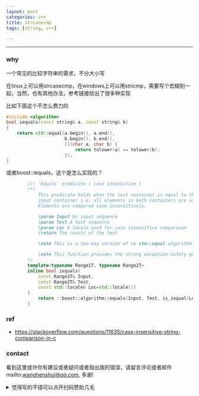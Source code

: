 ```yaml
---
layout: post
categories: c++
title: strcasecmp
tags: [string, c++]

---
```


  

---

### why

一个常见的比较字符串的需求，不分大小写

在linux上可以用strcasecmp，在windows上可以用stricmp，需要写个宏糊到一起，当然，也有其他办法，参考链接给出了很多种实现

比如下面这个不怎么费力的

```c++
#include <algorithm>
bool iequals(const string& a, const string& b)
{
    return std::equal(a.begin(), a.end(),
                      b.begin(), b.end(),
                      [](char a, char b) {
                          return tolower(a) == tolower(b);
                      });
}
```

或者boost::iequals，这个是怎么实现的？

```c++
        //! 'Equals' predicate ( case insensitive )
        /*!
            This predicate holds when the test container is equal to the
            input container i.e. all elements in both containers are same.
            Elements are compared case insensitively.

            \param Input An input sequence
            \param Test A test sequence
            \param Loc A locale used for case insensitive comparison
            \return The result of the test

            \note This is a two-way version of \c std::equal algorithm

            \note This function provides the strong exception-safety guarantee
        */
        template<typename Range1T, typename Range2T>
        inline bool iequals( 
            const Range1T& Input, 
            const Range2T& Test,
            const std::locale& Loc=std::locale())
        {
            return ::boost::algorithm::equals(Input, Test, is_iequal(Loc));
        }

```





### ref

- <https://stackoverflow.com/questions/11635/case-insensitive-string-comparison-in-c>

### contact

看到这里或许你有建议或者疑问或者指出我的错误，请留言评论或者邮件mailto:wanghenshui@qq.com, 多谢! 
<details>
<summary>觉得写的不错可以点开扫码赞助几毛</summary>
![微信转账](https://wanghenshui.github.io/assets/wepay.png)
</details>